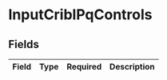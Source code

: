 # InputCriblPqControls


## Fields

| Field       | Type        | Required    | Description |
| ----------- | ----------- | ----------- | ----------- |